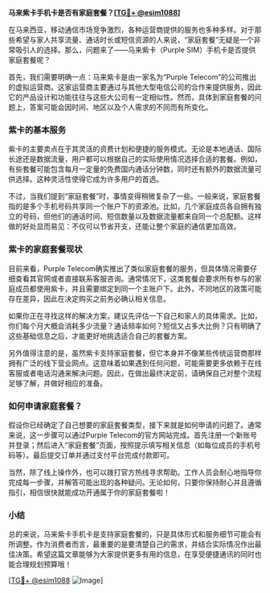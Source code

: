 **马来紫卡手机卡是否有家庭套餐？[[TG💪+ @esim1088](https://t.me/s/esim1088)]**

在马来西亚，移动通信市场竞争激烈，各种运营商提供的服务也多种多样。对于那些希望与家人共享流量、通话时长或短信资源的人来说，“家庭套餐”无疑是一个非常吸引人的选择。那么，问题来了——马来紫卡（Purple SIM）手机卡是否提供家庭套餐呢？

首先，我们需要明确一点：马来紫卡是由一家名为“Purple Telecom”的公司推出的虚拟运营商。这家运营商主要通过与其他大型电信公司的合作来提供服务，因此它的产品设计和功能往往与这些大公司有一定相似性。然而，具体到家庭套餐的问题上，答案可能会因时间、地区以及个人需求的不同而有所变化。

### 紫卡的基本服务

紫卡的主要卖点在于其灵活的资费计划和便捷的服务模式。无论是本地通话、国际长途还是数据流量，用户都可以根据自己的实际使用情况选择合适的套餐。例如，有些套餐可能包含每月一定量的免费国内通话分钟数，同时还有额外的数据流量可供选择。这种灵活性使得它成为许多用户的首选。

不过，当我们提到“家庭套餐”时，事情变得稍微复杂了一些。一般来说，家庭套餐指的是多个手机号码共享同一个账户下的资源池。比如，几个家庭成员各自拥有独立的号码，但他们的通话时间、短信数量以及数据流量都来自同一个总配额。这样做的好处显而易见：不仅可以节省开支，还能让整个家庭的通信更加高效。

### 紫卡的家庭套餐现状

目前来看，Purple Telecom确实推出了类似家庭套餐的服务，但具体情况需要仔细查看其官网或者直接联系客服咨询。通常情况下，这类套餐会要求所有参与的家庭成员都使用紫卡，并且需要绑定到同一个主账户下。此外，不同地区的政策可能存在差异，因此在决定购买之前务必确认相关信息。

如果你正在寻找这样的解决方案，建议先评估一下自己和家人的具体需求。比如，你们每个月大概会消耗多少流量？通话频率如何？短信又占多大比例？只有明确了这些基础信息之后，才能更好地挑选适合自己的套餐方案。

另外值得注意的是，虽然紫卡支持家庭套餐，但它本身并不像某些传统运营商那样拥有广泛的线下营业网点。这意味着如果遇到任何问题，可能需要更多依赖于在线客服或者电话沟通来解决问题。因此，在做出最终决定前，请确保自己对整个流程足够了解，并做好相应的准备。

### 如何申请家庭套餐？

假设你已经确定了自己想要的家庭套餐类型，接下来就是如何申请的问题了。通常来说，这一步骤可以通过Purple Telecom的官方网站完成。首先注册一个新账号并登录；然后进入“家庭套餐”页面，按照提示填写相关信息（如每位成员的手机号码等）。最后提交订单并通过支付平台完成付款即可。

当然，除了线上操作外，也可以拨打官方热线寻求帮助。工作人员会耐心地指导你完成每一步骤，并解答可能出现的各种疑问。无论如何，只要你保持耐心并且遵循指引，相信很快就能成功开通属于你的家庭套餐啦！

### 小结

总的来说，马来紫卡手机卡是支持家庭套餐的，只是具体形式和服务细节可能会有所调整。作为消费者而言，最重要的是要清楚自己的需求，并结合实际情况作出最佳决策。希望这篇文章能够为大家提供更多有用的信息，在享受便捷通讯的同时也能合理规划预算哦！

[[TG💪+ @esim1088](https://t.me/s/esim1088) ![Image](https://i.postimg.cc/4NQfJmqS/Snipaste-2025-05-13-00-14-12.png)]